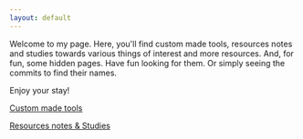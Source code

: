 ```yaml
---
layout: default
---
```



Welcome to my page.
Here, you'll find custom made tools, resources notes and studies towards various things of interest and more resources. And, for fun, some hidden pages. Have fun looking for them. Or simply seeing the commits to find their names.

Enjoy your stay!


[Custom made tools](./customtools.html)

[Resources notes & Studies](./resourcesnotes.html)

